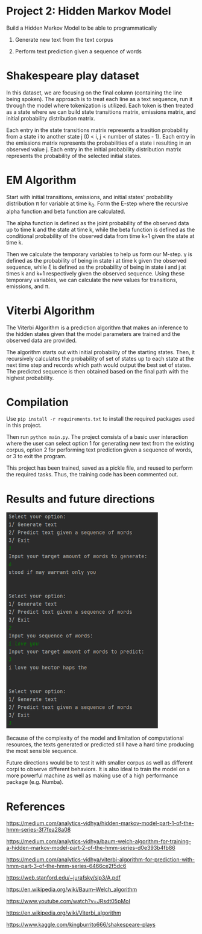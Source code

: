 # Project 2: Hidden Markov Model
Build a Hidden Markov Model to be able to programmatically

1. Generate new text from the text corpus

2. Perform text prediction given a sequence of words

# Shakespeare play dataset

In this dataset, we are focusing on the final column (containing the line being spoken). The approach is to treat each line as a text sequence, run it through the model where tokenization is utilized. Each token is then treated as a state where we can build state transitions matrix, emissions matrix, and initial probability distribution matrix.

Each entry in the state transitions matrix represents a trasition probability from a state i to another state j (0 < i, j < number of states - 1). Each entry in the emissions matrix represents the probabilities of a state i resulting in an observed value j. Each entry in the initial probability distribution matrix represents the probability of the selected initial states.

# EM Algorithm

Start with initial transitions, emissions, and initial states' probability distribution &pi; for variable at time k<sub>0</sub>. Form the E-step where the recursive alpha function and beta function are calculated.

The alpha function is defined as the joint probability of the observed data up to time k and the state at time k, while the beta function is defined as the conditional probability of the observed data from time k+1 given the state at time k.

Then we calculate the temporary variables to help us form our M-step. &gamma; is defined as the probability of being in state i at time k given the observed sequence, while &xi; is defined as the probability of being in state i and j at times k and k+1 respectively given the observed sequence. Using these temporary variables, we can calculate the new values for transitions, emissions, and &pi;.

# Viterbi Algorithm

The Viterbi Algorithm is a prediction algorithm that makes an inference to the hidden states given that the model parameters are trained and the observed data are provided.

The algorithm starts out with initial probability of the starting states. Then, it recursively calculates the probability of set of states up to each state at the next time step and records which path would output the best set of states. The predicted sequence is then obtained based on the final path with the highest probability.

# Compilation
Use `pip install -r requirements.txt` to install the required packages used in this project.

Then run `python main.py`. The project consists of a basic user interaction where the user can select option 1 for generating new text from the existing corpus, option 2 for performing text prediction given a sequence of words, or 3 to exit the program.

This project has been trained, saved as a pickle file, and reused to perform the required tasks. Thus, the training code has been commented out.

# Results and future directions

![5_state_2_iters](imgs/5_states_2_iters.PNG)

Because of the complexity of the model and limitation of computational resources, the texts generated or predicted still have a hard time producing the most sensible sequence.

Future directions would be to test it with smaller corpus as well as different corpi to observe different behaviors. It is also ideal to train the model on a more powerful machine as well as making use of a high performance package (e.g. Numba).

# References

https://medium.com/analytics-vidhya/hidden-markov-model-part-1-of-the-hmm-series-3f7fea28a08

https://medium.com/analytics-vidhya/baum-welch-algorithm-for-training-a-hidden-markov-model-part-2-of-the-hmm-series-d0e393b4fb86

https://medium.com/analytics-vidhya/viterbi-algorithm-for-prediction-with-hmm-part-3-of-the-hmm-series-6466ce2f5dc6

https://web.stanford.edu/~jurafsky/slp3/A.pdf

https://en.wikipedia.org/wiki/Baum–Welch_algorithm

https://www.youtube.com/watch?v=JRsdt05pMoI

https://en.wikipedia.org/wiki/Viterbi_algorithm

https://www.kaggle.com/kingburrito666/shakespeare-plays